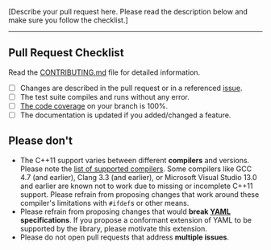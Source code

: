 [Describe your pull request here. Please read the description below and make sure you follow the checklist.]  

---

## Pull Request Checklist

Read the [CONTRIBUTING.md](https://github.com/fktn-k/fkYAML/blob/develop/.github/CONTRIBUTING.md) file for detailed information.  

- [ ] Changes are described in the pull request or in a referenced [issue](https://github.com/fktn-k/fkYAML/issues).
- [ ] The test suite compiles and runs without any error.
- [ ] [The code coverage](https://coveralls.io/github/fktn-k/fkYAML) on your branch is 100%.
- [ ] The documentation is updated if you added/changed a feature.

## Please don't

- The C++11 support varies between different **compilers** and versions. Please note the [list of supported compilers](https://github.com/fktn-k/fkYAML/blob/develop/README.md#supported-compilers). Some compilers like GCC 4.7 (and earlier), Clang 3.3 (and earlier), or Microsoft Visual Studio 13.0 and earlier are known not to work due to missing or incomplete C++11 support. Please refrain from proposing changes that work around these compiler's limitations with `#ifdef`s or other means.
- Please refrain from proposing changes that would **break [YAML](https://yaml.org/) specifications**. If you propose a conformant extension of YAML to be supported by the library, please motivate this extension.
- Please do not open pull requests that address **multiple issues**.
